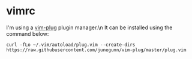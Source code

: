 # vimrc

I'm using a [vim-plug](https://github.com/junegunn/vim-plug) plugin manager.\n
It can be installed using the command below:
```
curl -fLo ~/.vim/autoload/plug.vim --create-dirs https://raw.githubusercontent.com/junegunn/vim-plug/master/plug.vim
```
